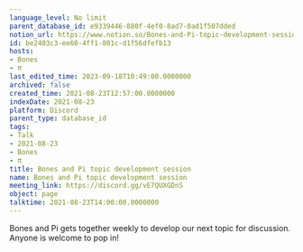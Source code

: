 ```yaml
---
language_level: No limit
parent_database_id: e9339446-880f-4ef0-8ad7-8ad1f507dded
notion_url: https://www.notion.so/Bones-and-Pi-topic-development-session-be2403c3ee604ff1801cd1f56dfefb13
id: be2403c3-ee60-4ff1-801c-d1f56dfefb13
hosts:
- Bones
- π
last_edited_time: 2023-09-18T10:49:00.0000000
archived: false
created_time: 2021-08-23T12:57:00.0000000
indexDate: 2021-08-23
platform: Discord
parent_type: database_id
tags:
- Talk
- 2021-08-23
- Bones
- π
title: Bones and Pi topic development session
name: Bones and Pi topic development session
meeting_link: https://discord.gg/vE7QUXGDnS
object: page
talktime: 2021-08-23T14:00:00.0000000
---
```


Bones and Pi gets together weekly to develop our next topic for discussion.
Anyone is welcome to pop in!










